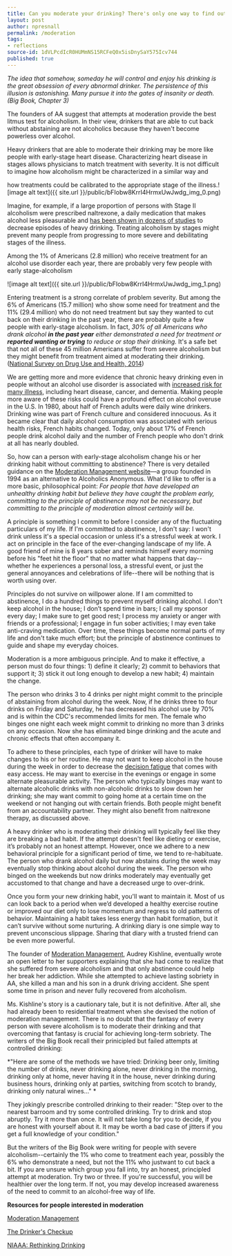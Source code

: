 ```yaml
---
title: Can you moderate your drinking? There's only one way to find out.
layout: post
author: npresnall
permalink: /moderation
tags:
- reflections
source-id: 1dVLPcdIcR0HUMmNS15RCFeQ0x5isDnySaY575Icv744
published: true
---
```

*The idea that somehow, someday he will control and enjoy his drinking is the great obsession of every abnormal drinker. The persistence of this illusion is astonishing. Many pursue it into the gates of insanity or death. (Big Book, Chapter 3)*

The founders of AA suggest that attempts at moderation provide the best litmus test for alcoholism. In their view, drinkers that are able to cut back without abstaining are not alcoholics because they haven't become powerless over alcohol.

Heavy drinkers that are able to moderate their drinking may be more like people with early-stage heart disease. Characterizing heart disease in stages allows physicians to match treatment with severity. It is not difficult to imagine how alcoholism might be characterized in a similar way and 

how treatments could be calibrated to the appropriate stage of the illness.![image alt text]({{ site.url }}/public/bFIobw8KrrI4HrmxUwJwdg_img_0.png)

Imagine, for example, if a large proportion of persons with Stage II alcoholism were prescribed naltrexone, a daily medication that makes alcohol less pleasurable and [has been shown in dozens of studies](http://www.ncbi.nlm.nih.gov/pubmed/23075288) to decrease episodes of heavy drinking. Treating alcoholism by stages might prevent many people from progressing to more severe and debilitating stages of the illness.

Among the 1% of Americans (2.8 million) who receive treatment for an alcohol use disorder each year, there are probably very few people with early stage-alcoholism

![image alt text]({{ site.url }}/public/bFIobw8KrrI4HrmxUwJwdg_img_1.png)

Entering treatment is a strong correlate of problem severity. But among the 6% of Americans (15.7 million) who show some need for treatment and the 11% (29.4 million) who do not need treatment but say they wanted to cut back on their drinking in the past year, there are probably quite a few people with early-stage alcoholism. In fact, *30% of all Americans who drank alcohol **in the past year** either demonstrated a need for treatment or **reported wanting or trying** to reduce or stop their drinking.* It's a safe bet that not all of these 45 million Americans suffer from severe alcoholism but they might benefit from treatment aimed at moderating their drinking. ([National Survey on Drug Use and Health, 2014](http://www.icpsr.umich.edu/icpsrweb/NAHDAP/studies/36361))

We are getting more and more evidence that chronic heavy drinking even in people without an alcohol use disorder is associated with [increased risk for many illness](http://pubs.niaaa.nih.gov/publications/RethinkingDrinking/Rethinking_Drinking.pdf), including heart disease, cancer, and dementia. Making people more aware of these risks could have a profound effect on alcohol overuse in the U.S. In 1980, about half of French adults were daily wine drinkers. Drinking wine was part of French culture and considered innocuous. As it became clear that daily alcohol consumption was associated with serious health risks, French habits changed. Today, only about 17% of French people drink alcohol daily and the number of French people who don't drink at all has nearly doubled.

So, how can a person with early-stage alcoholism change his or her drinking habit without committing to abstinence? There is very detailed guidance on the [Moderation Management website](http://moderation.org/)—a group founded in 1994 as an alternative to Alcoholics Anonymous. What I'd like to offer is a more basic, philosophical point: *For people that have developed an unhealthy drinking habit but believe they have caught the problem early, committing to the principle of abstinence may not be necessary, but committing to the principle of moderation almost certainly will be.*

A principle is something I commit to before I consider any of the fluctuating particulars of my life. If I'm committed to abstinence, I don't say: I won't drink unless it's a special occasion or unless it's a stressful week at work. I act on principle in the face of the ever-changing landscape of my life. A good friend of mine is 8 years sober and reminds himself every morning before his "feet hit the floor" that no matter what happens that day--whether he experiences a personal loss, a stressful event, or just the general annoyances and celebrations of life--there will be nothing that is worth using over.

Principles do not survive on willpower alone. If I am committed to abstinence, I do a hundred things to prevent myself drinking alcohol. I don't keep alcohol in the house; I don’t spend time in bars; I call my sponsor every day; I make sure to get good rest; I process my anxiety or anger with friends or a professional; I engage in fun sober activities; I may even take anti-craving medication. Over time, these things become normal parts of my life and don't take much effort; but the principle of abstinence continues to guide and shape my everyday choices.

Moderation is a more ambiguous principle. And to make it effective, a person must do four things: 1) define it clearly; 2) commit to behaviors that support it; 3) stick it out long enough to develop a new habit; 4) maintain the change.

The person who drinks 3 to 4 drinks per night might commit to the principle of abstaining from alcohol during the week. Now, if he drinks three to four drinks on Friday and Saturday, he has decreased his alcohol use by 70% and is within the CDC's recommended limits for men. The female who binges one night each week might commit to drinking no more than 3 drinks on any occasion. Now she has eliminated binge drinking and the acute and chronic effects that often accompany it.

To adhere to these principles, each type of drinker will have to make changes to his or her routine. He may not want to keep alcohol in the house during the week in order to decrease the [decision fatigue](http://www.nytimes.com/2011/08/21/magazine/do-you-suffer-from-decision-fatigue.html?_r=0) that comes with easy access. He may want to exercise in the evenings or engage in some alternate pleasurable activity. The person who typically binges may want to alternate alcoholic drinks with non-alcoholic drinks to slow down her drinking; she may want commit to going home at a certain time on the weekend or not hanging out with certain friends. Both people might benefit from an accountability partner. They might also benefit from naltrexone therapy, as discussed above.

A heavy drinker who is moderating their drinking will typically feel like they are breaking a bad habit. If the attempt doesn't feel like dieting or exercise, it’s probably not an honest attempt. However, once we adhere to a new behavioral principle for a significant period of time, we tend to re-habituate. The person who drank alcohol daily but now abstains during the week may eventually stop thinking about alcohol during the week. The person who binged on the weekends but now drinks moderately may eventually get accustomed to that change and have a decreased urge to over-drink.

Once you form your new drinking habit, you'll want to maintain it. Most of us can look back to a period when we’d developed a healthy exercise routine or improved our diet only to lose momentum and regress to old patterns of behavior. Maintaining a habit takes less energy than habit formation, but it can’t survive without some nurturing. A drinking diary is one simple way to prevent unconscious slippage. Sharing that diary with a trusted friend can be even more powerful.

The founder of [Moderation Management](http://moderation.org/), Audrey Kishline, eventually wrote an open letter to her supporters explaining that she had come to realize that she suffered from severe alcoholism and that only abstinence could help her break her addiction. While she attempted to achieve lasting sobriety in AA, she killed a man and his son in a drunk driving accident. She spent some time in prison and never fully recovered from alcoholism.

Ms. Kishline's story is a cautionary tale, but it is not definitive. After all, she had already been to residential treatment when she devised the notion of moderation management. There is no doubt that the fantasy of every person with severe alcoholism is to moderate their drinking and that overcoming that fantasy is crucial for achieving long-term sobriety. The writers of the Big Book recall their prinicipled but failed attempts at controlled drinking: 

*"Here are some of the methods we have tried: Drinking beer only, limiting the number of drinks, never drinking alone, never drinking in the morning, drinking only at home, never having it in the house, never drinking during business hours, drinking only at parties, switching from scotch to brandy, drinking only natural wines..." *

They jokingly prescribe controlled drinking to their reader: "Step over to the nearest barroom and try some controlled drinking. Try to drink and stop abruptly. Try it more than once. It will not take long for you to decide, if you are honest with yourself about it. It may be worth a bad case of jitters if you get a full knowledge of your condition."

But the writers of the Big Book were writing for people with severe alcoholism--certainly the 1% who come to treatment each year, possibly the 6% who demonstrate a need, but not the 11% who justwant to cut back a bit. If you are unsure which group you fall into, try an honest, principled attempt at moderation. Try two or three. If you're successful, you will be healthier over the long term. If not, you may develop increased awareness of the need to commit to an alcohol-free way of life.

**Resources for people interested in moderation**

[Moderation Management](http://moderation.org)

[The Drinker's Checkup](http://www.drinkerscheckup.com/)

[NIAAA: Rethinking Drinking](http://pubs.niaaa.nih.gov/publications/RethinkingDrinking/Rethinking_Drinking.pdf)

